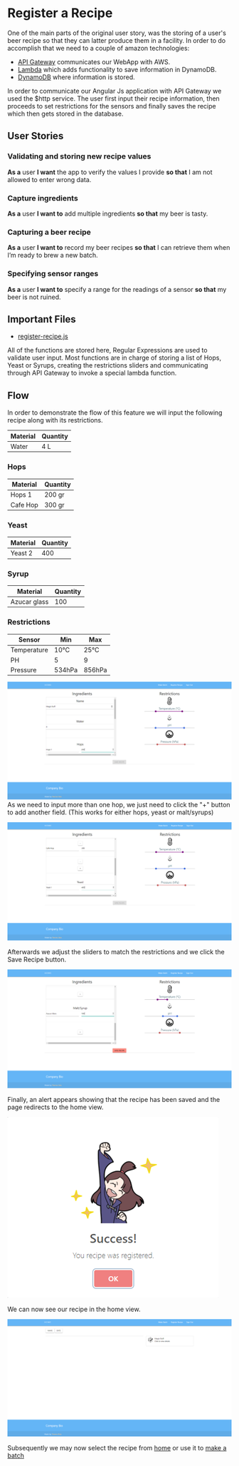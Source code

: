 # Register a Recipe
One of the main parts of the original user story, was the storing of a user's beer recipe so that they can latter produce them in a facility. In order to do accomplish that we need to a couple of amazon technologies:
* [API Gateway](https://aws.amazon.com/api-gateway/ "API Gateway") communicates our WebApp with AWS.
* [Lambda](https://aws.amazon.com/lambda/ "Lambda") which adds functionality to save information in DynamoDB.
* [DynamoDB](https://aws.amazon.com/dynamodb/ "DynamoDB") where information is stored.

In order to communicate our Angular Js application with API Gateway we used the $http service. The user first input their recipe information, then proceeds to set restrictions for the sensors and finally saves the recipe which then gets stored in the database. 
## User Stories 
### Validating and storing new recipe values
**As a** user **I want** the app to verify the values I provide **so that** I am not allowed to enter wrong data.

### Capture ingredients
**As a** user **I want to** add multiple ingredients **so that** my beer is tasty.

### Capturing a beer recipe
**As a** user **I want to** record my beer recipes **so that** I can retrieve them when I’m ready to brew a new batch.

### Specifying sensor ranges
**As a** user **I want to** specify a range for the readings of a sensor **so that** my beer is not ruined.

## Important Files 
* [register-recipe.js](https://github.com/KillerFarmer/BYBY/tree/documentation/js/register-recipe.js "register-recipe.js")

All of the functions are stored here, Regular Expressions are used to validate user input. Most functions are in charge of storing a list of Hops, Yeast or Syrups, creating the restrictions sliders and communicating through API Gateway to invoke a special lambda function. 
## Flow
In order to demonstrate the flow of this feature we will input the following recipe along with its restrictions. 

| Material     | Quantity   |
|--------------|------------|
| Water        | 4 L        |

### Hops   

| Material     | Quantity   |
|--------------|------------|     
| Hops 1       | 200 gr     |
| Cafe Hop     | 300 gr     |

### Yeast 

| Material     | Quantity   |
|--------------|------------|  
| Yeast 2      | 400        |

### Syrup

| Material     | Quantity   |
|--------------|------------|  
| Azucar glass | 100        |

### Restrictions

| Sensor       | Min        | Max    |
|--------------|------------|--------|  
| Temperature  | 10°C       | 25°C   |
| PH           | 5          | 9      |
| Pressure     | 534hPa     | 856hPa |

![Recipe1](https://raw.githubusercontent.com/KillerFarmer/BYBY/documentation/documentation/img/recipe1.png "Recipe")
As we need to input more than one hop, we just need to click the "+" button to add another field. (This works for either hops, yeast or malt/syrups)

![Recipe2](https://raw.githubusercontent.com/KillerFarmer/BYBY/documentation/documentation/img/recipe2.png "Recipe")

Afterwards we adjust the sliders to match the restrictions and we click the Save Recipe button.

![Recipe3](https://raw.githubusercontent.com/KillerFarmer/BYBY/documentation/documentation/img/recipe3.png "Recipe")

Finally, an alert appears showing that the recipe has been saved and the page redirects to the home view. 

![Success](https://raw.githubusercontent.com/KillerFarmer/BYBY/documentation/documentation/img/recipesuccess.png "Success")

We can now see our recipe in the home view.

![Done](https://raw.githubusercontent.com/KillerFarmer/BYBY/documentation/documentation/img/recipedone.png "Done")

Subsequently we may now select the recipe from [home](https://github.com/KillerFarmer/BYBY/tree/documentation/documentation/home.md "home") or use it to [make a batch](https://github.com/KillerFarmer/BYBY/tree/documentation/documentation/batch.md "make a batch")
